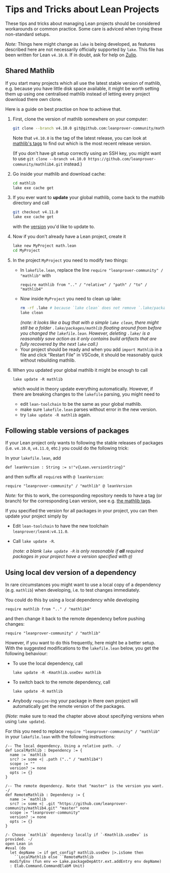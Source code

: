 # Tips and Tricks about Lean Projects

These tips and tricks about managing Lean projects should be considered workarounds or common practice. Some care is adviced when trying these non-standard setups.

*Note:* Things here might change as `lake` is being developed, as features described here are not necessarily officially supported by `lake`. This file has been written for Lean `v4.10.0`. If in doubt, ask for help on [Zulip](https://leanprover.zulipchat.com).

## Shared Mathlib

If you start many projects which all use the latest stable version of mathlib, e.g. because you have little
disk space available, it might be worth setting them up using one centralised mathlib instead of
letting every project download there own clone.

Here is a guide on best practise on how to achieve that.

1) First, clone the version of mathlib somewhere on your computer:
   ```bash
   git clone --branch v4.10.0 git@github.com:leanprover-community/mathlib4.git
   ```
   Note that `v4.10.0` is the tag of the latest release, you can look at [mathlib's tags](https://github.com/leanprover-community/mathlib4/tags) to find out which is the most recent release version.

   (If you don't have git setup correctly using an SSH key, you might want to use `git clone --branch v4.10.0 https://github.com/leanprover-community/mathlib4.git` instead.)
2) Go inside your mathlib and download cache:
   ```bash
   cd mathlib
   lake exe cache get
   ```
3) If you ever want to **update** your global mathlib, come back to the mathlib directory and call
   ```bash
   git checkout v4.11.0
   lake exe cache get
   ```
   with the [version](https://github.com/leanprover-community/mathlib4/tags) you'd like to update to.
4) Now if you don't already have a Lean project, create it
   ```bash
   lake new MyProject math.lean
   cd MyProject
   ```
5) In the project `MyProject` you need to modify two things:
   <!-- 1) Make sure `lean-toolchain` contains the string `leanprover/lean4:v4.10.0` with the same version your shared mathlib is at. -->
   * In `lakefile.lean`, replace the line `require "leanprover-community" / "mathlib"` with
     ```
     require mathlib from ".." / "relative" / "path" / "to" / "mathlib4"
     ```
   * Now inside `MyProject` you need to clean up lake:
     ```bash
     rm -rf .lake # because `lake clean` does not remove `.lake/packages/mathlib` which might have been downloaded by `lake new`.
     lake clean
     ````
     *(note: it looks like a bug that with a simple `lake clean`, there might still be a folder `.lake/packages/mathlib` floating around from before you changed the `lakefile.lean`. However, deleting `.lake/` is a reasonably save action as it only contains build artifacts that are fully recovered by the next `lake` call.)*
   * Your project should be ready and when you add `import Mathlib` in a file and click "Restart File" in VSCode, it should be reasonably quick without rebuilding mathlib.
6) When you updated your global mathlib it might be enough to call
   ```
   lake update -R mathlib
   ```
   which would in theory update everything automatically.
   However, if there are breaking changes to the `lakefile` parsing, you might need to
   * edit `lean-toolchain` to be the same as your global mathlib.
   * make sure `lakefile.lean` parses without error in the new version.
   * try `lake update -R mathlib` again.

## Following stable versions of packages

If your Lean project only wants to following the stable releases of packages (i.e. `v4.10.0`, `v4.11.0`, etc.) you could do the following trick:

In your `lakefile.lean`, add

```lean
def leanVersion : String := s!"v{Lean.versionString}"
```

and then suffix all `require`s with `@ leanVersion`:

```
require "leanprover-community" / "mathlib" @ leanVersion
```

*Note:* for this to work, the corresponding repository needs to have a tag (or branch) for the corresponding Lean version, see e.g. [the mathlib tags](https://github.com/leanprover-community/mathlib4/tags).

If you specified the version for all packages in your project, you can then update your project simply by

* Edit `lean-toolchain` to have the new toolchain `leanprover/lean4:v4.11.0`.
* Call `lake update -R`.

  *(note: a blank `lake update -R` is only reasonable if **all** required packages in your project have a version specified with `@`)*



## Using local dev version of a dependency

In rare circumstances you might want to use a local copy of a dependency (e.g. `mathlib`) when developing, i.e. to test changes immediately.

You could do this by using a local dependency while developing
```
require mathlib from ".." / "mathlib4"
```
and then change it back to the remote dependency before pushing changes:
```
require "leanprover-community" / "mathlib"
```

However, if you want to do this frequently, here might be a better setup. With the suggested modifications to the `lakefile.lean` below, you get the following behaviour:

* To use the local dependency, call
  ```
  lake update -R -Kmathlib.useDev mathlib
  ```
* To switch back to the remote dependency, call
  ```
  lake update -R mathlib
  ```
* Anybody `require`-ing your package in there own project will automatically get the remote version of the packages.

(*Note:* make sure to read the chapter above about specifying versions when using `lake update`).

For this you need to replace `require "leanprover-community" / "mathlib"` in your `lakefile.lean` with the following instructions:

```lean
/-- The local dependency. Using a relative path. -/
def LocalMathlib : Dependency := {
  name := `mathlib
  src? := some <| .path (".." / "mathlib4")
  scope := ""
  version? := none
  opts := {}
}

/-- The remote dependency. Note that "master" is the version you want. -/
def RemoteMathlib : Dependency := {
  name := `mathlib
  src? := some <| .git "https://github.com/leanprover-community/mathlib4.git" "master" none
  scope := "leanprover-community"
  version? := none
  opts := {}
}

/- Choose `mathlib` dependency locally if `-Kmathlib.useDev` is provided. -/
open Lean in
#eval (do
  let depName := if get_config? mathlib.useDev |>.isSome then
    ``LocalMathlib else ``RemoteMathlib
  modifyEnv (fun env => Lake.packageDepAttr.ext.addEntry env depName)
  : Elab.Command.CommandElabM Unit)
```